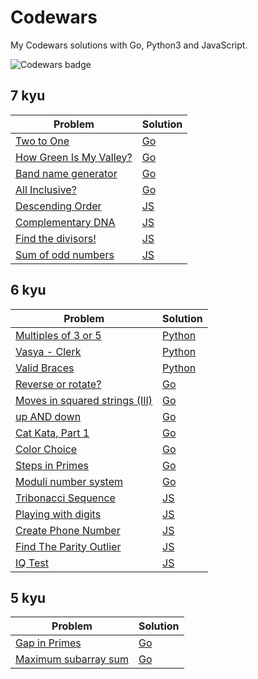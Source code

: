 # Codewars
My Codewars solutions with Go, Python3 and JavaScript.

![Codewars badge](https://www.codewars.com/users/Oleg%20Matviichuk/badges/large)

## 7 kyu

| Problem  | Solution |
| --- | --- |
| [Two to One](https://www.codewars.com/kata/5656b6906de340bd1b0000ac) | [Go](https://github.com/olma2077/Codewars/blob/master/Go/Two%20to%20One.go) |
| [How Green Is My Valley?](https://www.codewars.com/kata/56e3cd1d93c3d940e50006a4) | [Go](https://github.com/olma2077/Codewars/blob/master/Go/How%20Green%20Is%20My%20Valley.go) |
| [Band name generator](https://www.codewars.com/kata/59727ff285281a44e3000011) | [Go](https://github.com/olma2077/Codewars/blob/master/Go/Band%20name%20generator.go) |
| [All Inclusive?](https://www.codewars.com/kata/5700c9acc1555755be00027e) | [Go](https://github.com/olma2077/Codewars/blob/master/Go/All%20Inclusive.go) |
| [Descending Order](https://www.codewars.com/kata/5467e4d82edf8bbf40000155) | [JS](https://github.com/olma2077/Codewars/blob/master/JavaScript/Descending%20Order.js) |
| [Complementary DNA](https://www.codewars.com/kata/554e4a2f232cdd87d9000038) | [JS](https://github.com/olma2077/Codewars/blob/master/JavaScript/Complementary%20DNA.js) |
| [Find the divisors!](https://www.codewars.com/kata/544aed4c4a30184e960010f4) | [JS](https://github.com/olma2077/Codewars/blob/master/JavaScript/Find%20the%20divisors.js) |
| [Sum of odd numbers](https://www.codewars.com/kata/55fd2d567d94ac3bc9000064) | [JS](https://github.com/olma2077/Codewars/blob/master/JavaScript/Sum%20of%20odd%20numbers.js) |

## 6 kyu

| Problem | Solution |
| --- | --- |
| [Multiples of 3 or 5](https://www.codewars.com/kata/514b92a657cdc65150000006) | [Python](https://github.com/olma2077/Codewars/blob/master/Python3/Multiples%20of%203%20or%205.py) |
| [Vasya - Clerk](https://www.codewars.com/kata/555615a77ebc7c2c8a0000b8) | [Python](https://github.com/olma2077/Codewars/blob/master/Python3/Vasya%20-%20Clerk.py) |
| [Valid Braces](https://www.codewars.com/kata/5277c8a221e209d3f6000b56) | [Python](https://github.com/olma2077/Codewars/blob/master/Python3/Valid%20Braces.py) |
| [Reverse or rotate?](https://www.codewars.com/kata/56b5afb4ed1f6d5fb0000991) | [Go](https://github.com/olma2077/Codewars/blob/master/Go/Reverse%20or%20rotate.go) |
| [Moves in squared strings (III)](https://www.codewars.com/kata/56dbeec613c2f63be4000be6) | [Go](https://github.com/olma2077/Codewars/blob/master/Go/Moves%20in%20squared%20strings%20(III).go) |
| [up AND down](https://www.codewars.com/kata/56cac350145912e68b0006f0) | [Go](https://github.com/olma2077/Codewars/blob/master/Go/up%20AND%20down.go) |
| [Cat Kata, Part 1](https://www.codewars.com/kata/5869848f2d52095be20001d1) | [Go](https://github.com/olma2077/Codewars/blob/master/Go/Cat%20Kata%2C%20Part%201.go) |
| [Color Choice](https://www.codewars.com/kata/55be10de92aad5ef28000023) | [Go](https://github.com/olma2077/Codewars/blob/master/Go/Color%20Choice.go) |
| [Steps in Primes](https://www.codewars.com/kata/5613d06cee1e7da6d5000055) | [Go](https://github.com/olma2077/Codewars/blob/master/Go/Steps%20in%20Primes.go) |
| [Moduli number system](https://www.codewars.com/kata/54db15b003e88a6a480000b9) | [Go](https://github.com/olma2077/Codewars/blob/master/Go/Moduli%20number%20system.go) |
| [Tribonacci Sequence](https://www.codewars.com/kata/556deca17c58da83c00002db) | [JS](https://github.com/olma2077/Codewars/blob/master/JavaScript/Tribonacci%20Sequence.js) |
| [Playing with digits](https://www.codewars.com/kata/5552101f47fc5178b1000050) | [JS](https://github.com/olma2077/Codewars/blob/master/JavaScript/Playing%20with%20digits.js) |
| [Create Phone Number](https://www.codewars.com/kata/525f50e3b73515a6db000b83) | [JS](https://github.com/olma2077/Codewars/blob/master/JavaScript/Create%20Phone%20Number.js) |
| [Find The Parity Outlier](https://www.codewars.com/kata/5526fc09a1bbd946250002dc) | [JS](https://github.com/olma2077/Codewars/blob/master/JavaScript/Find%20The%20Parity%20Outlier.js) |
| [IQ Test](https://www.codewars.com/kata/552c028c030765286c00007d) | [JS](https://github.com/olma2077/Codewars/blob/master/JavaScript/Find%20The%20Parity%20Outlier.js) |

## 5 kyu

| Problem | Solution |
| --- | --- |
| [Gap in Primes](https://www.codewars.com/kata/561e9c843a2ef5a40c0000a4) | [Go](https://github.com/olma2077/Codewars/blob/master/Go/Gap%20in%20Primes.go) |
| [Maximum subarray sum](https://www.codewars.com/kata/54521e9ec8e60bc4de000d6c) | [Go](https://github.com/olma2077/Codewars/blob/master/Go/Maximum%20subarray%20sum.go) |
